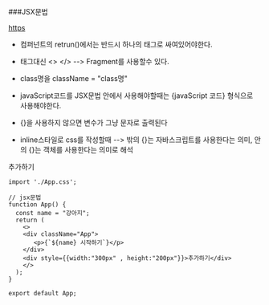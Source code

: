 
###JSX문법

[https](https://react.dev/learn#writing-markup-with-jsx)


- 컴퍼넌트의 retrun()에서는 반드시 하나의 태그로 싸여있어야한다.
- 태그대신 <> </>  --> Fragment를 사용할수 있다.
- class명을 className = "class명"
- javaScript코드를 JSX문법 안에서 사용해야할때는 {javaScript 코드} 형식으로 사용해야한다.
- {}을 사용하지 않으면 변수가 그냥 문자로 출력된다

- inline스타일로 css를 작성할때
-->  밖의 {}는 자바스크립트를 사용한다는 의미, 안의 {}는 객체를 사용한다는 의미로 해석
  
<div style={{width:"300px" , height:"200px"}}>추가하기</div>

```
import './App.css';

// jsx문법
function App() {
  const name = "강아지";
  return (
    <>
    <div className="App">
       <p>{`${name} 시작하기`}</p>
    </div>
    <div style={{width:"300px" , height:"200px"}}>추가하기</div>
    </>
  );
}

export default App;
```
